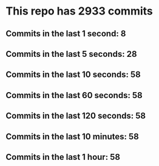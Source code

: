 # This repo has 2933 commits

## Commits in the last 1 second: 8
## Commits in the last 5 seconds: 28
## Commits in the last 10 seconds: 58
## Commits in the last 60 seconds: 58
## Commits in the last 120 seconds: 58
## Commits in the last 10 minutes: 58
## Commits in the last 1 hour: 58
